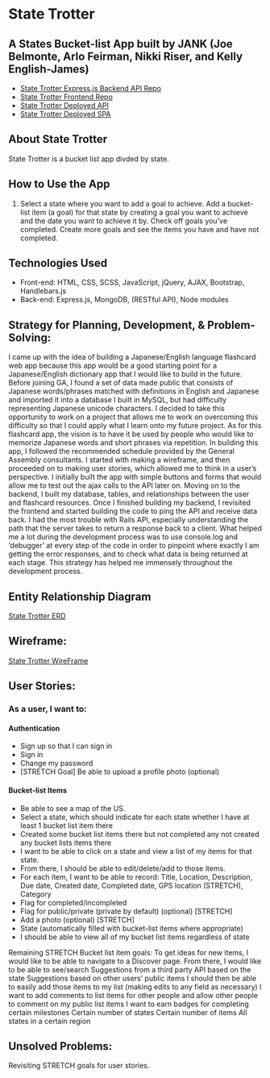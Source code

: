 # State Trotter
## A States Bucket-list App built by JANK (Joe Belmonte, Arlo Feirman, Nikki Riser, and Kelly English-James)
- [State Trotter Express.js Backend API Repo](https://github.com/WDI-BOS-17-JANK/backend-state-trotter)
- [State Trotter Frontend Repo](https://github.com/WDI-BOS-17-JANK/frontend-state-trotter)
- [State Trotter Deployed API](https://mysterious-plains-14810.herokuapp.com/)
- [State Trotter Deployed SPA](https://wdi-bos-17-jank.github.io/frontend-state-trotter/)

## About State Trotter
State Trotter is a bucket list app divded by state.

## How to Use the App
1. Select a state where you want to add a goal to achieve. Add a bucket-list item (a goal) for that state by creating a goal you want to achieve and the date you want to achieve it by. Check off goals you've completed. Create more goals and see the items you have and have not completed.

## Technologies Used
- Front-end: HTML, CSS, SCSS, JavaScript, jQuery, AJAX, Bootstrap, Handlebars.js
- Back-end: Express.js, MongoDB, (RESTful API), Node modules

## Strategy for Planning, Development, & Problem-Solving:
I came up with the idea of building a Japanese/English language flashcard web app because this app would be a good starting point for a
Japanese/English dictionary app that I would like to build in the future. Before joining GA, I found a set of data made public that consists of Japanese words/phrases matched with definitions in English and Japanese and imported it into a database I built in MySQL, but had difficulty representing Japanese unicode characters. I decided to take this opportunity to work on a project that allows me to work on overcoming this difficulty so that I could apply what I learn onto my future project. As for this flashcard app, the vision is to have it be used by people who would like to memorize Japanese words and short phrases via repetition.
In building this app, I followed the recommended schedule provided by the General Assembly consultants. I started with making a wireframe, and then proceeded on to making user stories, which allowed me to think in a user’s perspective. I initially built the app with simple buttons and forms that would allow me to test out the ajax calls to the API later on. Moving on to the backend, I built my database, tables, and relationships between the user and flashcard resources. Once I finished building my backend, I revisited the frontend and started building the code to ping the API and receive data back.
I had the most trouble with Rails API, especially understanding the path that the server takes to return a response back to a client. What helped me a lot during the development process was to use console.log and ‘debugger’ at every step of the code in order to pinpoint where exactly I am getting the error responses, and to check what data is being returned at each stage. This strategy has helped me immensely throughout the development process.



## Entity Relationship Diagram
 [State Trotter ERD](https://www.dropbox.com/s/9rsuenwt6w0ldam/ERD-revised-2.png?dl=0)

## Wireframe:
 [State Trotter WireFrame](https://drive.google.com/file/d/0B085YpY7Y_tmVUJtVDVpbnNJUkk/view)

## User Stories:
### As a user, I want to:
#### Authentication
- Sign up so that I can sign in
- Sign in
- Change my password
- [STRETCH Goal] Be able to upload a profile photo (optional)

#### Bucket-list Items
- Be able to see a map of the US.
- Select a state, which should indicate for each state whether I have at least 1 bucket list item there
- Created some bucket list items there but not completed any not created any bucket lists items there
- I want to be able to click on a state and view a list of my items for that state.
- From there, I should be able to edit/delete/add to those items.
- For each item, I want to be able to record: Title, Location, Description, Due date, Created date, Completed date, GPS location (STRETCH), Category
- Flag for completed/incompleted
- Flag for public/private (private by default) (optional) [STRETCH]
- Add a photo (optional) [STRETCH]
- State (automatically filled with bucket-list items where appropriate)
- I should be able to view all of my bucket list items regardless of state

Remaining STRETCH Bucket list item goals:
To get ideas for new items, I would like to be able to navigate to a Discover page.  From there, I would like to be able to see/search
Suggestions from a third party API based on the state
Suggestions based on other users’ public items
I should then be able to easily add those items to my list (making edits to any field as necessary)
I want to add comments to list items for other people and allow other people to comment on my public list items
I want to earn badges for completing certain milestones
Certain number of states
Certain number of items
All states in a certain region

## Unsolved Problems:
 Revisiting STRETCH goals for user stories.
